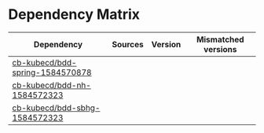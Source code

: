 # Dependency Matrix

Dependency | Sources | Version | Mismatched versions
---------- | ------- | ------- | -------------------
[cb-kubecd/bdd-spring-1584570878](https://github.com/cb-kubecd/bdd-spring-1584570878.git) |  | []() | 
[cb-kubecd/bdd-nh-1584572323](https://github.com/cb-kubecd/bdd-nh-1584572323.git) |  | []() | 
[cb-kubecd/bdd-sbhg-1584572323](https://github.com/cb-kubecd/bdd-sbhg-1584572323.git) |  | []() | 
